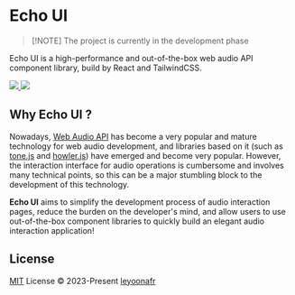 # Echo UI

> [!NOTE] The project is currently in the development phase

Echo UI is a high-performance and out-of-the-box web audio API component library, build by React and TailwindCSS.

<a href="./ROADMAP.md"> 
  <img src="https://img.shields.io/badge/ROADMAP-d4e7ec?style=flat" />
</a>

<a href="./LICENSE.md"> 
  <img src="https://img.shields.io/badge/License-MIT-d4e7ec?style=flat&labelColor=d4e7ec" />
</a>

## Why Echo UI ?

Nowadays, [Web Audio API](https://developer.mozilla.org/en-US/docs/Web/API/Web_Audio_API) has become a very popular and mature technology for web audio development, and libraries based on it (such as [tone.js](https://github.com/Tonejs/Tone.js) and [howler.js](https://github.com/goldfire/howler.js)) have emerged and become very popular. However, the interaction interface for audio operations is cumbersome and involves many technical points, so this can be a major stumbling block to the development of this technology.

**Echo UI** aims to simplify the development process of audio interaction pages, reduce the burden on the developer's mind, and allow users to use out-of-the-box component libraries to quickly build an elegant audio interaction application!

## License

[MIT](./LICENSE) License © 2023-Present [leyoonafr](https://github.com/codeacme17)
